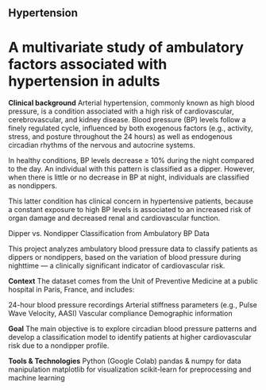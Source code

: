 ## Hypertension
# A multivariate study of ambulatory factors associated with hypertension in adults

**Clinical background**
Arterial hypertension, commonly known as high blood pressure, is a condition associated with a high risk of cardiovascular, cerebrovascular, and kidney disease. Blood pressure (BP) levels follow a finely regulated cycle, influenced by both exogenous factors (e.g., activity, stress, and posture throughout the 24 hours) as well as endogenous circadian rhythms of the nervous and autocrine systems.

In healthy conditions, BP levels decrease ≥ 10% during the night compared to the day. An individual with this pattern is classified as a dipper. However, when there is little or no decrease in BP at night, individuals are classified as nondippers.

This latter condition has clinical concern in hypertensive patients, because a constant exposure to high BP levels is associated to an increased risk of organ damage and decreased renal and cardiovascular function.



Dipper vs. Nondipper Classification from Ambulatory BP Data

This project analyzes ambulatory blood pressure data to classify patients as dippers or nondippers, based on the variation of blood pressure during nighttime — a clinically significant indicator of cardiovascular risk.

**Context**
The dataset comes from the Unit of Preventive Medicine at a public hospital in Paris, France, and includes:

24-hour blood pressure recordings
Arterial stiffness parameters (e.g., Pulse Wave Velocity, AASI)
Vascular compliance
Demographic information

**Goal**
The main objective is to explore circadian blood pressure patterns and develop a classification model to identify patients at higher cardiovascular risk due to a nondipper profile.

**Tools & Technologies**
Python (Google Colab)
pandas & numpy for data manipulation
matplotlib for visualization
scikit-learn for preprocessing and machine learning
